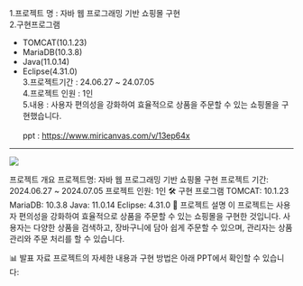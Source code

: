 1.프로젝트 명 : 자바 웹 프로그래밍 기반 쇼핑몰 구현 <br>
2.구현프로그램
- TOMCAT(10.1.23)
- MariaDB(10.3.8)
- Java(11.0.14)
- Eclipse(4.31.0) <br>
3.프로젝트기간 : 24.06.27 ~ 24.07.05 <br>
4.프로젝트 인원 : 1인 <br>
5.내용 : 사용자 편의성을 강화하여 효율적으로 상품을 주문할 수 있는 쇼핑몰을 구현했습니다. <br><br>
ppt : https://www.miricanvas.com/v/13ep64x

-----------------
<img src = "https://cafeptthumb-phinf.pstatic.net/MjAyNDA2MjdfOTkg/MDAxNzE5NDY1MTE0MTk5.AU97h6mLWXPfp7TH7A-sG-Jnn8f67LwlJQCXqRVj3lUg.IO_kBSlFq7IjLI64cZpj29xgDO0WYlUgYhqWna1J8AEg.PNG/image.png?type=w1600">


프로젝트 개요
프로젝트명: 자바 웹 프로그래밍 기반 쇼핑몰 구현
프로젝트 기간: 2024.06.27 ~ 2024.07.05
프로젝트 인원: 1인
🛠️ 구현 프로그램
TOMCAT: 10.1.23
MariaDB: 10.3.8
Java: 11.0.14
Eclipse: 4.31.0
📄 프로젝트 설명
이 프로젝트는 사용자 편의성을 강화하여 효율적으로 상품을 주문할 수 있는 쇼핑몰을 구현한 것입니다. 사용자는 다양한 상품을 검색하고, 장바구니에 담아 쉽게 주문할 수 있으며, 관리자는 상품 관리와 주문 처리를 할 수 있습니다.

📊 발표 자료
프로젝트의 자세한 내용과 구현 방법은 아래 PPT에서 확인할 수 있습니다:
